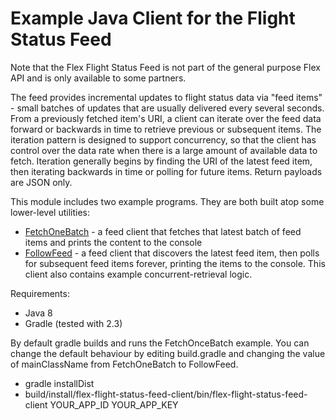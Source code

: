 # Example Java Client for the Flight Status Feed 

Note that the Flex Flight Status Feed is not part of the general purpose Flex API and is only available to some partners.

The feed provides incremental updates to flight status data via "feed items" - small batches of updates that are usually delivered every several seconds. From a previously fetched item's URI, a client can iterate over the feed data forward or backwards in time to retrieve previous or subsequent items. The iteration pattern is designed to support concurrency, so that the client has control over the data rate when there is a large amount of available data to fetch. Iteration generally begins by finding the URI of the latest feed item, then iterating backwards in time or polling for future items. Return payloads are JSON only.

This module includes two example programs. They are both built atop some lower-level utilities:
* [FetchOneBatch](src/main/java/com/flightstats/flex/flightstatusfeed/client/FetchOneBatch.java) - a feed client that fetches that latest batch of feed items and prints the content to the console
* [FollowFeed](src/main/java/com/flightstats/flex/flightstatusfeed/client/FollowFeed.java) - a feed client that discovers the latest feed item, then polls for subsequent feed items forever, printing the items to the console. This client also contains example concurrent-retrieval logic.

Requirements:
* Java 8
* Gradle (tested with 2.3)

By default gradle builds and runs the FetchOnceBatch example. You can change the default behaviour by editing build.gradle and changing the value of mainClassName from FetchOneBatch to FollowFeed.

* gradle installDist
* build/install/flex-flight-status-feed-client/bin/flex-flight-status-feed-client YOUR_APP_ID YOUR_APP_KEY

